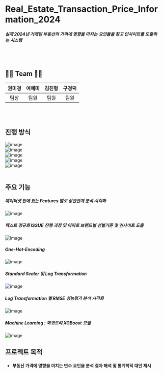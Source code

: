 # Real_Estate_Transaction_Price_Information_2024
##### 실제 2024년 거래된 부동산의 가격에 영향을 미치는 요인들을 찾고 인사이트를 도출하는 시스템 

<br>
<br>

## 👨‍💻 Team 👨‍💻
|권미경|여혜미|김진형|구경덕|
|:---:|:---:|:---:|:---:|
|팀장|팀원|팀원|팀원|

<br>
<br>

## 진행 방식
![image](https://github.com/Kyungdeok-Koo/first-repository/blob/main/Aiffel_DataScientist_3rd/2025-03-23%2015%3B40%3B00.PNG)
<br>
![image](https://github.com/Kyungdeok-Koo/first-repository/blob/main/Aiffel_DataScientist_3rd/2025-03-23%2015%3B40%3B18.PNG)
<br>
![image](https://github.com/Kyungdeok-Koo/first-repository/blob/main/Aiffel_DataScientist_3rd/2025-03-23%2015%3B40%3B33.PNG)
<br>
![image](https://github.com/Kyungdeok-Koo/first-repository/blob/main/Aiffel_DataScientist_3rd/2025-03-23%2015%3B40%3B54.PNG)
<br>
![image](https://github.com/Kyungdeok-Koo/first-repository/blob/main/Aiffel_DataScientist_3rd/2025-03-23%2015%3B35%3B04.PNG)
<br>
<br>

## 주요 기능
##### 데이터셋 안에 있는 Features 별로 상관관계 분석 시각화 
![image](https://github.com/Kyungdeok-Koo/first-repository/blob/main/Aiffel_DataScientist_3rd/2025-03-23%2015%3B32%3B09.PNG)
<br>
##### 텍스트 정규화 ISSUE 진행 과정 및 아파트 브랜드별 선별기준 및 인사이트 도출 
![image](https://github.com/Kyungdeok-Koo/first-repository/blob/main/Aiffel_DataScientist_3rd/2025-03-23%2015%3B32%3B57.PNG)
<br>
##### One-Hot-Encoding
![image](https://github.com/Kyungdeok-Koo/first-repository/blob/main/Aiffel_DataScientist_3rd/2025-03-23%2015%3B33%3B14.PNG)
<br>
##### Standard Scaler 및 Log Transformation
![image](https://github.com/Kyungdeok-Koo/first-repository/blob/main/Aiffel_DataScientist_3rd/2025-03-23%2015%3B33%3B43.PNG)
<br>
##### Log Transformation 별 RMSE 성능평가 분석 시각화 
![image](https://github.com/Kyungdeok-Koo/first-repository/blob/main/Aiffel_DataScientist_3rd/2025-03-23%2015%3B33%3B59.PNG)
<br>
##### Machine Learning : 회귀트리 XGBoost 모델
![image](https://github.com/Kyungdeok-Koo/first-repository/blob/main/Aiffel_DataScientist_3rd/2025-03-23%2015%3B34%3B46.PNG)
<br>


## 프로젝트 목적
- #### 부동산 가격에 영향을 미치는 변수 요인을 분석 결과 해석 및 통계학적 대안 제시
  

<br>

